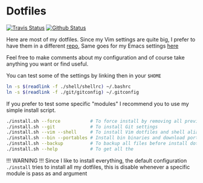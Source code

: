 # Dotfiles

[![Travis Status](https://travis-ci.com/Mike325/dotfiles.svg?branch=master)](https://travis-ci.com/Mike325/dotfiles)
[![Github Status](https://github.com/Mike325/dotfiles/workflows/dotfiles/badge.svg)](https://github.com/Mike325/dotfiles/actions)

Here are most of my dotfiles. Since my Vim settings are quite big, I prefer to
have them in a different [repo](https://github.com/mike325/.vim),
Same goes for my Emacs settings [here](https://github.com/mike325/.emacs.d)

Feel free to make comments about my configuration and of course take anything
you want or find useful.

You can test some of the settings by linking then in your `$HOME`

```sh
ln -s $(readlink -f ./shell/shellrc) ~/.bashrc
ln -s $(readlink -f ./git/gitconfig) ~/.gitconfig
```

If you prefer to test some specific "modules" I recommend you to use my simple
install script.

```sh
./install.sh --force           # To force install by removing all previous files
./install.sh --git             # To install Git settings
./install.sh --vim --shell     # To install Vim dotfiles and shell alias
./install.sh --bin --portables # Install bin binaries and download portable programs
./install.sh --backup          # To backup all files before install dotfiles
./install.sh --help            # To get all the
```

!!! WARNING  !!!
Since I like to install everything, the default configuration `./install` tries
to install all my dotfiles, this is disable whenever a specific module is pass
as and argument
